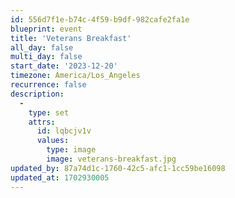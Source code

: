 ```yaml
---
id: 556d7f1e-b74c-4f59-b9df-982cafe2fa1e
blueprint: event
title: 'Veterans Breakfast'
all_day: false
multi_day: false
start_date: '2023-12-20'
timezone: America/Los_Angeles
recurrence: false
description:
  -
    type: set
    attrs:
      id: lqbcjv1v
      values:
        type: image
        image: veterans-breakfast.jpg
updated_by: 87a74d1c-1760-42c5-afc1-1cc59be16098
updated_at: 1702930005
---
```

